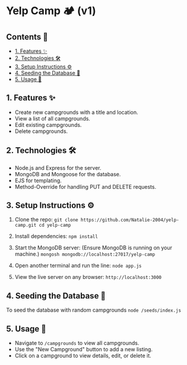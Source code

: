 # Yelp Camp 🏕️ (v1)

## Contents 🌈
- [1. Features ✨](#1-Features-) 
- [2. Technologies 🛠️](#2-technologies-️)
- [3. Setup Instructions ⚙️](#3-setup-instructions-️)
- [4. Seeding the Database 🌱](#4-seeding-the-database-)
- [5. Usage 🚀](#5-usage-)

## 1. Features ✨
- Create new campgrounds with a title and location.
- View a list of all campgrounds.
- Edit existing campgrounds.
- Delete campgrounds.

## 2. Technologies 🛠️
- Node.js and Express for the server.
- MongoDB and Mongoose for the database.
- EJS for templating.
- Method-Override for handling PUT and DELETE requests.

## 3. Setup Instructions ⚙️
1. Clone the repo:
`
git clone https://github.com/Natalie-2004/yelp-camp.git
cd yelp-camp
`

2. Install dependencies:
`
npm install
`

3. Start the MongoDB server: (Ensure MongoDB is running on your machine.)
`
mongosh mongodb://localhost:27017/yelp-camp
`

4. Open another terminal and run the line:
`
node app.js
`

5. View the live server on any browser:
`
http://localhost:3000
`

## 4. Seeding the Database 🌱  
To seed the database with random campgrounds
`node /seeds/index.js`

## 5. Usage 🚀
- Navigate to `/campgrounds` to view all campgrounds.
- Use the "New Campground" button to add a new listing.
- Click on a campground to view details, edit, or delete it.



